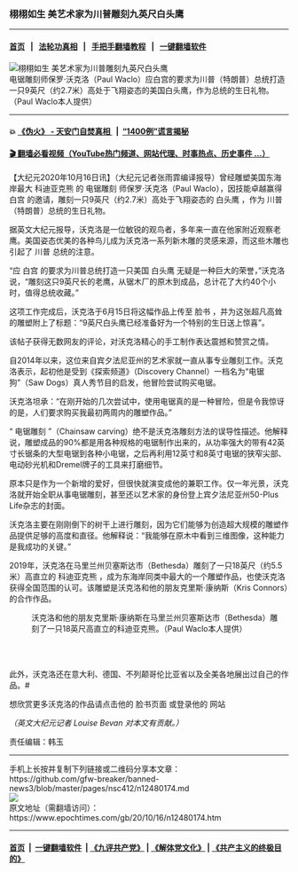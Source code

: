 ### 栩栩如生 美艺术家为川普雕刻九英尺白头鹰
------------------------

#### [首页](https://github.com/gfw-breaker/banned-news3/blob/master/README.md) &nbsp;&nbsp;|&nbsp;&nbsp; [法轮功真相](https://github.com/begood0513/basic/blob/master/README.md)  &nbsp;&nbsp;|&nbsp;&nbsp; [手把手翻墙教程](https://github.com/gfw-breaker/guides/wiki)  &nbsp;&nbsp;|&nbsp;&nbsp; [一键翻墙软件](https://github.com/gfw-breaker/nogfw/blob/master/README.md)  



<div><img alt="栩栩如生 美艺术家为川普雕刻九英尺白头鹰" class="attachment-djy_600_400 size-djy_600_400 wp-post-image" src="https://i.epochtimes.com/assets/uploads/2020/10/et-Pauls-Chainsaw-Creations-1-600x400.jpg"/>
<div class="caption">
 电锯雕刻师保罗·沃克洛（Paul Waclo）应白宫的要求为川普（特朗普）总统打造一只9英尺（约2.7米）高处于飞翔姿态的美国白头鹰，作为总统的生日礼物。（Paul Waclo本人提供）
</div></div><hr/>

#### 💥 [《伪火》 - 天安门自焚真相 ](http://158.247.195.190:10000/videos/blog/weihuo.html)&nbsp; |&nbsp; [“1400例”谎言揭秘  ](http://158.247.195.190:10000/videos/blog/jiexi1400.html)

#### [ 🎬  翻墙必看视频（YouTube热门频道、网站代理、时事热点、历史事件 ...）](https://github.com/gfw-breaker/links/blob/master/banned.md)

<div><p>
 【大纪元2020年10月16日讯】（大纪元记者张雨霏编译报导）曾经雕塑美国东海岸最大
 <ok href="https://www.epochtimes.com/gb/tag/%E7%A7%91%E8%BF%AA%E4%BA%9A%E5%85%8B%E7%86%8A.html">
  科迪亚克熊
 </ok>
 的
 <ok href="https://www.epochtimes.com/gb/tag/%E7%94%B5%E9%94%AF%E9%9B%95%E5%88%BB.html">
  电锯雕刻
 </ok>
 师保罗·沃克洛（Paul Waclo），因技能卓越赢得
 <ok href="https://www.epochtimes.com/gb/tag/%E7%99%BD%E5%AE%AB.html">
  白宫
 </ok>
 的邀请，雕刻一只9英尺（约2.7米）高处于飞翔姿态的
 <ok href="https://www.epochtimes.com/gb/tag/%E7%99%BD%E5%A4%B4%E9%B9%B0.html">
  白头鹰
 </ok>
 ，作为
 <ok href="https://www.epochtimes.com/gb/tag/%E5%B7%9D%E6%99%AE.html">
  川普
 </ok>
 （特朗普）总统的生日礼物。
</p>
<p>
 据英文大纪元报导，沃克洛是一位敏锐的观鸟者，多年来一直在他家附近观察老鹰。美国姿态优美的各种鸟儿成为沃克洛一系列新木雕的灵感来源，而这些木雕也引起了
 <ok href="https://www.epochtimes.com/gb/tag/%E5%B7%9D%E6%99%AE.html">
  川普
 </ok>
 总统的注意。
</p>
<p>
 “应
 <ok href="https://www.epochtimes.com/gb/tag/%E7%99%BD%E5%AE%AB.html">
  白宫
 </ok>
 的要求为川普总统打造一只美国
 <ok href="https://www.epochtimes.com/gb/tag/%E7%99%BD%E5%A4%B4%E9%B9%B0.html">
  白头鹰
 </ok>
 无疑是一种巨大的荣誉，”沃克洛说，“雕刻这只9英尺长的老鹰，从锯木厂的原木到成品，总计花了大约40个小时，值得总统收藏。”
</p>
<p>
 这项工作完成后，沃克洛于6月15日将这幅作品上传至
 <ok href="https://www.facebook.com/PaulsChainsawCreations/photos/4443430852337611">
  脸书
 </ok>
 ，并为这张超凡高耸的雕塑附上了标题：“9英尺白头鹰已经准备好为一个特别的生日送上惊喜”。
</p>
<p>
 该帖子获得无数网友的评论，对沃克洛精心的手工制作表达震撼和赞赏之情。
</p>
<p>
 自2014年以来，这位来自宾夕法尼亚州的艺术家就一直从事专业雕刻工作。沃克洛表示，起初他是受到《探索频道》（Discovery Channel）一档名为“电锯狗”（Saw Dogs）真人秀节目的启发，他冒险尝试购买电锯。
</p>
<p>
 沃克洛坦承：“在刚开始的几次尝试中，使用电锯真的是一种冒险，但是令我惊讶的是，人们要求购买我最初两周内的雕塑作品。”
</p>
<p>
 “
 <ok href="https://www.epochtimes.com/gb/tag/%E7%94%B5%E9%94%AF%E9%9B%95%E5%88%BB.html">
  电锯雕刻
 </ok>
 ”（Chainsaw carving）绝不是沃克洛雕刻方法的误导性描述。他解释说，雕塑成品的90%都是用各种规格的电锯制作出来的，从功率强大的带有42英寸长锯条的大型电锯到各种小电锯，之后再利用12英寸和8英寸电锯的狭窄尖部、电动砂光机和Dremel牌子的工具来打磨细节。
</p>
<p>
 原本只是作为一个新增的爱好，但很快就演变成他的兼职工作。仅一年光景，沃克洛就开始全职从事电锯雕刻，甚至还以艺术家的身份登上宾夕法尼亚州50-Plus Life杂志的封面。
</p>
<p>
 沃克洛主要在刚刚倒下的树干上进行雕刻，因为它们能够为创造超大规模的雕塑作品提供足够的高度和直径。他解释说：“我能够在原木中看到三维图像，这种能力是我成功的关键。”
</p>
<p>
 2019年，沃克洛在马里兰州贝塞斯达市（Bethesda）雕刻了一只18英尺（约5.5米）高直立的
 <ok href="https://www.epochtimes.com/gb/tag/%E7%A7%91%E8%BF%AA%E4%BA%9A%E5%85%8B%E7%86%8A.html">
  科迪亚克熊
 </ok>
 ，成为东海岸同类中最大的一个雕塑作品，也使沃克洛获得全国范围的认可。该雕塑是沃克洛和他的朋友克里斯·康纳斯（Kris Connors）的合作作品。
</p>
<figure class="wp-caption aligncenter" id="attachment_12480225" style="width: 450px">
 <ok href="https://i.epochtimes.com/assets/uploads/2020/10/et-bigf-bear.jpg">
  <img alt="" class="wp-image-12480225 size-medium" src="https://i.epochtimes.com/assets/uploads/2020/10/et-bigf-bear-450x407.jpg"/>
 </ok>
 <br/><figcaption class="wp-caption-text">
  沃克洛和他的朋友克里斯·康纳斯在马里兰州贝塞斯达市（Bethesda）雕刻了一只18英尺高直立的科迪亚克熊。（Paul Waclo本人提供）
 </figcaption><br/>
</figure><br/>
<p>
 此外，沃克洛还在意大利、德国、不列颠哥伦比亚省以及全美各地展出过自己的作品。#
</p>
<p>
 想欣赏更多沃克洛的作品请点击他的
 <ok href="https://www.facebook.com/PaulsChainsawCreations/">
  脸书页面
 </ok>
 或登录他的
 <ok href="http://www.chainsawcarvingbypaul.com/?fbclid=IwAR1Dxm_UEKbQM-pf7MPSWY74Lgoi6annHeEnI-5hKHRK7kfQtmMGfDcBaRM">
  网站
 </ok>
</p>
<p>
 <em>
  （英文大纪元记者
 </em>
 <em>
  Louise Bevan
 </em>
 <em>
  对本文有贡献。）
 </em>
</p>
<p>
 责任编辑：韩玉
</p>
</div>
<hr/>
手机上长按并复制下列链接或二维码分享本文章：<br/>
https://github.com/gfw-breaker/banned-news3/blob/master/pages/nsc412/n12480174.md <br/>
<a href='https://github.com/gfw-breaker/banned-news3/blob/master/pages/nsc412/n12480174.md'><img src='https://github.com/gfw-breaker/banned-news3/blob/master/pages/nsc412/n12480174.md.png'/></a> <br/>
原文地址（需翻墙访问）：https://www.epochtimes.com/gb/20/10/16/n12480174.htm


------------------------
#### [首页](https://github.com/gfw-breaker/banned-news3/blob/master/README.md) &nbsp;|&nbsp; [一键翻墙软件](https://github.com/gfw-breaker/nogfw/blob/master/README.md) &nbsp;| [《九评共产党》](https://github.com/gfw-breaker/9ping.md/blob/master/README.md#九评之一评共产党是什么) | [《解体党文化》](https://github.com/gfw-breaker/jtdwh.md/blob/master/README.md) | [《共产主义的终极目的》](https://github.com/gfw-breaker/gczydzjmd.md/blob/master/README.md)


<img src='http://gfw-breaker.win/banned-news3/pages/nsc412/n12480174.md' width='0px' height='0px'/>